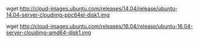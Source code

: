 
wget http://cloud-images.ubuntu.com/releases/14.04/release/ubuntu-14.04-server-cloudimg-ppc64el-disk1.img


wget http://cloud-images.ubuntu.com/releases/16.04/release/ubuntu-16.04-server-cloudimg-amd64-disk1.img

